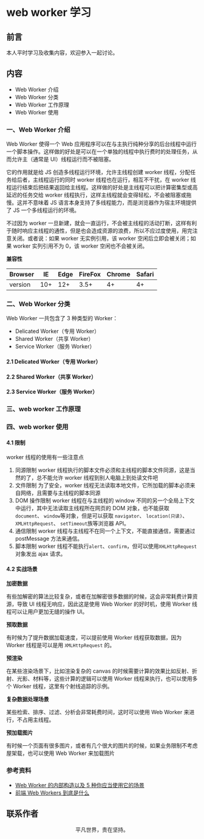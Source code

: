 # web worker 学习

## 前言

本人平时学习及收集内容，欢迎参入一起讨论。

## 内容

- Web Worker 介绍
- Web Worker 分类
- Web Worker 工作原理
- Web Worker 使用

### 一、Web Worker 介绍

Web Worker 使得一个 Web 应用程序可以在与主执行纯种分享的后台线程中运行一个脚本操作。这样做的好处是可以在一个单独的线程中执行费时的处理任务，从而允许主（通常是 UI）线程运行而不被阻塞。

它的作用就是给 JS 创造多线程运行环境，允许主线程创建 worker 线程，分配任务给后者，主线程运行的同时 worker 线程也在运行，相互不干扰，在 worker 线程运行结束后把结果返回给主线程。这样做的好处是主线程可以把计算密集型或高延迟的任务交给 worker 线程执行，这样主线程就会变得轻松，不会被阻塞或拖慢。这并不意味着 JS 语言本身支持了多线程能力，而是浏览器作为宿主环境提供了 JS 一个多线程运行的环境。

不过因为 worker 一旦新建，就会一直运行，不会被主线程的活动打断，这样有利于随时响应主线程的通性，但是也会造成资源的浪费，所以不应过度使用，用完注意关闭。或者说：如果 worker 无实例引用，该 worker 空闲后立即会被关闭；如果 worker 实列引用不为 0，该 worker 空闲也不会被关闭。

**兼容性**

| Browser | IE  | Edge | FireFox | Chrome | Safari |
| ------- | --- | ---- | ------- | ------ | ------ |
| version | 10+ | 12+  | 3.5+    | 4+     | 4+     |

### 二、Web Worker 分类

Web Worker 一共包含了 3 种类型的 Worker：

- Delicated Worker（专用 Worker）
- Shared Worker（共享 Worker）
- Service Worker（服务 Worker）

#### 2.1 Delicated Worker（专用 Worker）

#### 2.2 Shared Worker（共享 Worker）

#### 2.3 Service Worker（服务 Worker）

### 三、web worker 工作原理

### 四、web worker 使用

#### 4.1 限制

worker 线程的使用有一些注意点

1. 同源限制 worker 线程执行的脚本文件必须和主线程的脚本文件同源，这是当然的了，总不能允许 worker 线程到别人电脑上到处读文件吧
2. 文件限制 为了安全，worker 线程无法读取本地文件，它所加载的脚本必须来自网络，且需要与主线程的脚本同源
3. DOM 操作限制 worker 线程在与主线程的 window 不同的另一个全局上下文中运行，其中无法读取主线程所在网页的 DOM 对象，也不能获取 `document`、 `window`等对象，但是可以获取 `navigator`、 `location(只读)`、`XMLHttpRequest`、 `setTimeout`族等浏览器 API。
4. 通信限制 worker 线程与主线程不在同一个上下文，不能直接通信，需要通过 postMessage 方法来通信。
5. 脚本限制 worker 线程不能执行`alert`、`confirm`，但可以使用`XHLHttpRequest`对象发出 ajax 请求。

#### 4.2 实战场景

**加密数据**

有些加解密的算法比较复杂，或者在加解密很多数据的时候，这会非常耗费计算资源，导致 UI 线程无响应，因此这是使用 Web Worker 的好时机，使用 Worker 线程可以让用户更加无缝的操作 UI。

**预取数据**

有时候为了提升数据加载速度，可以提前使用 Worker 线程获取数据，因为 Worker 线程是可以是用 `XMLHttpRequest` 的。

**预渲染**

在某些渲染场景下，比如渲染复杂的 canvas 的时候需要计算的效果比如反射、折射、光影、材料等，这些计算的逻辑可以使用 Worker 线程来执行，也可以使用多个 Worker 线程，这里有个射线追踪的示例。

**复杂数据处理场景**

某些检索、排序、过滤、分析会非常耗费时间，这时可以使用 Web Worker 来进行，不占用主线程。

**预加载图片**

有时候一个页面有很多图片，或者有几个很大的图片的时候，如果业务限制不考虑屋架载，也可以使用 Web Worker 来加载图片

### 参考资料

- [Web Worker 的内部构造以及 5 种你应当使用它的场景](https://mp.weixin.qq.com/s/3MhSJoATeyHn3d96d3M3Sw)
- [前端 Web Workers 到底是什么](https://mp.weixin.qq.com/s/_ymkF6-Cc8i9A40WEOwMjQ)

## 联系作者

<div align="center">
    <p>
        平凡世界，贵在坚持。
    </p>
    <img :src="$withBase('/about/contact.png')" />
</div>
